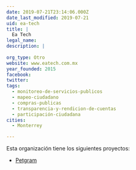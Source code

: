 ```yaml
---
date: 2019-07-21T23:14:06.000Z
date_last_modified: 2019-07-21
uid: ea-tech
title: |
  Ea Tech
legal_name: 
description: |
  
org_type: Otro
website: www.eatech.com.mx
year_founded: 2015
facebook: 
twitter: 
tags:
  - monitoreo-de-servicios-publicos
  - mapeo-ciudadano
  - compras-publicas
  - transparencia-y-rendicion-de-cuentas
  - participación-ciudadana
cities: 
  - Monterrey

---
```


Esta organización tiene los siguientes proyectos:

- [Petgram](/proyectos/petgram)
